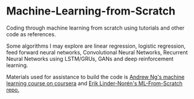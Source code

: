 # Machine-Learning-from-Scratch
Coding through machine learning from scratch using tutorials and other code as references.

Some algorithms I may explore are linear regression, logistic regression, feed forward neural networks, Convolutional Neural Networks, 
Recurrent Neural Networks using LSTM/GRUs, GANs and deep reinforcement learning.

Materials used for assistance to build the code is [Andrew Ng's machine learning course on coursera](https://www.coursera.org/learn/machine-learning) and [Erik Linder-Norén's ML-From-Scratch repo.](https://github.com/eriklindernoren/ML-From-Scratch)
